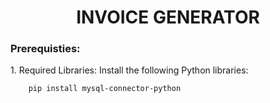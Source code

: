 <h1 align="center" >INVOICE GENERATOR</h1>
<h3>Prerequisties: </h3>
1. Required Libraries:
    Install the following Python libraries:
        
        pip install mysql-connector-python
